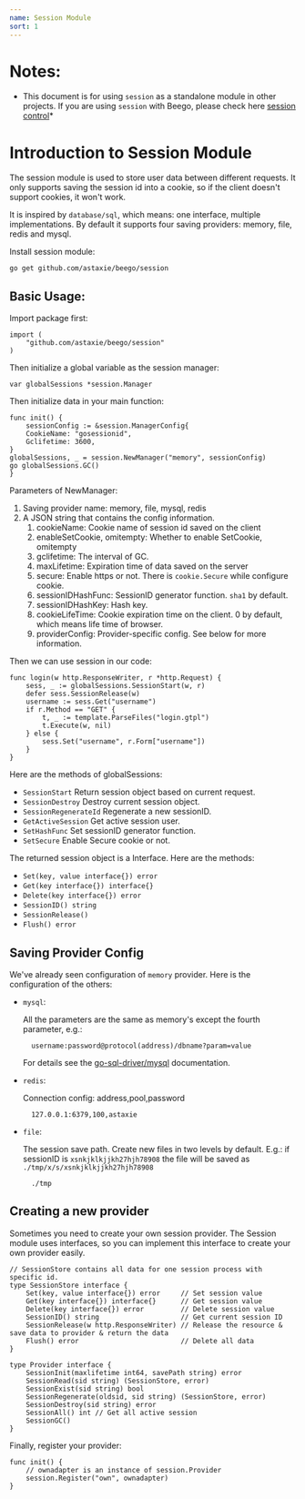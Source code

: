 ```yaml
---
name: Session Module
sort: 1
---
```


# Notes:

* This document is for using `session` as a standalone module in other projects. If you are using `session` with Beego, please check here [session control](../mvc/controller/session.md)*

# Introduction to Session Module

The session module is used to store user data between different requests. It only supports saving the session id into a cookie, so if the client doesn't support cookies, it won't work.

It is inspired by `database/sql`, which means: one interface, multiple implementations. By default it supports four saving providers: memory, file, redis and mysql.

Install session module:

	go get github.com/astaxie/beego/session

## Basic Usage:

Import package first:

	import (
		"github.com/astaxie/beego/session"
	)

Then initialize a global variable as the session manager:

	var globalSessions *session.Manager

Then initialize data in your main function:

	func init() {
		sessionConfig := &session.ManagerConfig{
		CookieName: "gosessionid",
		Gclifetime: 3600,
	}
	globalSessions, _ = session.NewManager("memory", sessionConfig)
	go globalSessions.GC()
	}

Parameters of NewManager:

1. Saving provider name: memory, file, mysql, redis
2. A JSON string that contains the config information.
	1. cookieName: Cookie name of session id saved on the client
	2. enableSetCookie, omitempty: Whether to enable SetCookie, omitempty
	3. gclifetime: The interval of GC.
	4. maxLifetime: Expiration time of data saved on the server
	5. secure: Enable https or not. There is `cookie.Secure` while configure cookie.
	6. sessionIDHashFunc: SessionID generator function. `sha1` by default.
	7. sessionIDHashKey: Hash key.
	8. cookieLifeTime: Cookie expiration time on the client. 0 by default, which means life time of browser.
	9. providerConfig: Provider-specific config. See below for more information.

Then we can use session in our code:

	func login(w http.ResponseWriter, r *http.Request) {
		sess, _ := globalSessions.SessionStart(w, r)
		defer sess.SessionRelease(w)
		username := sess.Get("username")
		if r.Method == "GET" {
			t, _ := template.ParseFiles("login.gtpl")
			t.Execute(w, nil)
		} else {
			sess.Set("username", r.Form["username"])
		}
	}

Here are the methods of globalSessions:

- `SessionStart` Return session object based on current request.
- `SessionDestroy` Destroy current session object.
- `SessionRegenerateId` Regenerate a new sessionID.
- `GetActiveSession` Get active session user.
- `SetHashFunc` Set sessionID generator function.
- `SetSecure` Enable Secure cookie or not.

The returned session object is a Interface. Here are the methods:

- `Set(key, value interface{}) error`
- `Get(key interface{}) interface{}`
- `Delete(key interface{}) error`
- `SessionID() string`
- `SessionRelease()`
- `Flush() error`

## Saving Provider Config

We've already seen configuration of `memory` provider. Here is the configuration of the others:

- `mysql`:

	All the parameters are the same as memory's except the fourth parameter, e.g.:

		username:password@protocol(address)/dbname?param=value

	For details see the [go-sql-driver/mysql](https://github.com/go-sql-driver/mysql#dsn-data-source-name) documentation.

- `redis`:

	Connection config: address,pool,password

		127.0.0.1:6379,100,astaxie

- `file`:

	The session save path. Create new files in two levels by default.  E.g.: if sessionID is `xsnkjklkjjkh27hjh78908` the file will be saved as `./tmp/x/s/xsnkjklkjjkh27hjh78908`

		./tmp

## Creating a new provider

Sometimes you need to create your own session provider. The Session module uses interfaces, so you can implement this interface to create your own provider easily.


	// SessionStore contains all data for one session process with specific id.
	type SessionStore interface {
		Set(key, value interface{}) error     // Set session value
		Get(key interface{}) interface{}      // Get session value
		Delete(key interface{}) error         // Delete session value
		SessionID() string                    // Get current session ID
		SessionRelease(w http.ResponseWriter) // Release the resource & save data to provider & return the data
		Flush() error                         // Delete all data
	}

	type Provider interface {
		SessionInit(maxlifetime int64, savePath string) error
		SessionRead(sid string) (SessionStore, error)
		SessionExist(sid string) bool
		SessionRegenerate(oldsid, sid string) (SessionStore, error)
		SessionDestroy(sid string) error
		SessionAll() int // Get all active session
		SessionGC()
	}

Finally, register your provider:

	func init() {
		// ownadapter is an instance of session.Provider
		session.Register("own", ownadapter)
	}
